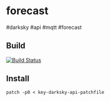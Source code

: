 # forecast
#darksky #api #mqtt #forecast

## Build
[![Build Status](https://travis-ci.org/domminatrix/forecast.svg?branch=master)](https://travis-ci.org/domminatrix/forecast)

## Install
```
patch -p0 < key-darksky-api-patchfile
```


